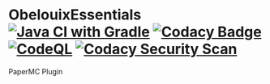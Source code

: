 # ObelouixEssentials [![Java CI with Gradle](https://github.com/obelouix/ObelouixEssentials/actions/workflows/gradle.yml/badge.svg)](https://github.com/obelouix/ObelouixEssentials/actions/workflows/gradle.yml) [![Codacy Badge](https://app.codacy.com/project/badge/Grade/5ab3ef8721c240b88b95aea40817d236)](https://www.codacy.com/gh/obelouix/ObelouixEssentials/dashboard?utm_source=github.com&amp;utm_medium=referral&amp;utm_content=obelouix/ObelouixEssentials&amp;utm_campaign=Badge_Grade)[![CodeQL](https://github.com/obelouix/ObelouixEssentials/actions/workflows/codeql-analysis.yml/badge.svg)](https://github.com/obelouix/ObelouixEssentials/actions/workflows/codeql-analysis.yml) [![Codacy Security Scan](https://github.com/obelouix/ObelouixEssentials/actions/workflows/codacy-analysis.yml/badge.svg?branch=master)](https://github.com/obelouix/ObelouixEssentials/actions/workflows/codacy-analysis.yml)
PaperMC Plugin
